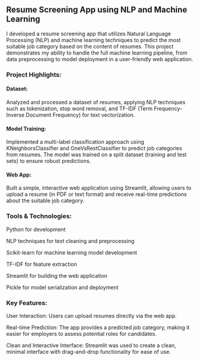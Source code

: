 ## Resume Screening App using NLP and Machine Learning
I developed a resume screening app that utilizes Natural Language Processing (NLP) and machine learning techniques to predict the most suitable job category based on the content of resumes. This project demonstrates my ability to handle the full machine learning pipeline, from data preprocessing to model deployment in a user-friendly web application.

### Project Highlights:

#### Dataset:
Analyzed and processed a dataset of resumes, applying NLP techniques such as tokenization, stop word removal, and TF-IDF (Term Frequency-Inverse Document Frequency) for text vectorization.

#### Model Training:
Implemented a multi-label classification approach using KNeighborsClassifier and OneVsRestClassifier to predict job categories from resumes. The model was trained on a split dataset (training and test sets) to ensure robust predictions.

#### Web App:
Built a simple, interactive web application using Streamlit, allowing users to upload a resume (in PDF or text format) and receive real-time predictions about the suitable job category.

### Tools & Technologies:

Python for development

NLP techniques for text cleaning and preprocessing

Scikit-learn for machine learning model development

TF-IDF for feature extraction

Streamlit for building the web application

Pickle for model serialization and deployment

### Key Features:

User Interaction: Users can upload resumes directly via the web app.

Real-time Prediction: The app provides a predicted job category, making it easier for employers to assess potential roles for candidates.

Clean and Interactive Interface: Streamlit was used to create a clean, minimal interface with drag-and-drop functionality for ease of use.



